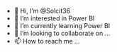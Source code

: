 - 👋 Hi, I’m @Solcit36
- 👀 I’m interested in Power BI
- 🌱 I’m currently learning Power BI
- 💞️ I’m looking to collaborate on ...
- 📫 How to reach me ...

<!---
Solcit36/Solcit36 is a ✨ special ✨ repository because its `README.md` (this file) appears on your GitHub profile.
You can click the Preview link to take a look at your changes.
--->
